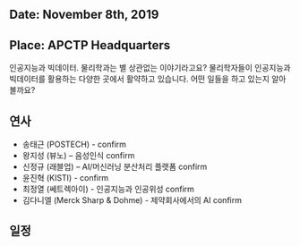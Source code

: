 ## Date: November 8th, 2019
## Place: APCTP Headquarters

인공지능과 빅데이터. 물리학과는 별 상관없는 이야기라고요? 물리학자들이 인공지능과 빅데이터를 활용하는 다양한 곳에서 활약하고 있습니다. 어떤 일들을 하고 있는지 알아볼까요?

## 연사
* 송태근 (POSTECH) - confirm
* 왕지성 (뷰노) – 음성인식 confirm
* 신정규 (래블업) – AI/머신러닝 분산처리 플랫폼 confirm
* 윤진혁 (KISTI) - confirm
* 최정열 (쎄트렉아이) - 인공지능과 인공위성 confirm
* 김다니엘 (Merck Sharp & Dohme) - 제약회사에서의 AI confirm 

## 일정
